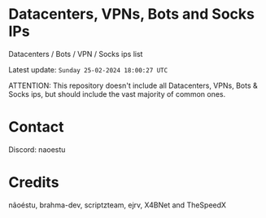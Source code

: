 # Datacenters, VPNs, Bots and Socks IPs
 
Datacenters / Bots / VPN / Socks ips list

Latest update: `Sunday 25-02-2024 18:00:27 UTC` 

ATTENTION: This repository doesn't include all Datacenters, VPNs, Bots & Socks ips, 
but should include the vast majority of common ones.

# Contact
Discord: naoestu

# Credits
nãoéstu, brahma-dev, scriptzteam, ejrv, X4BNet and TheSpeedX
